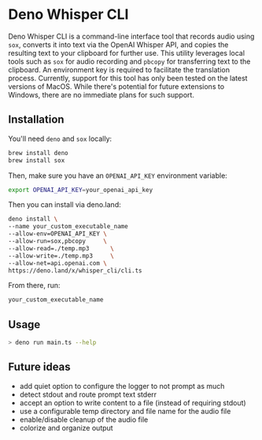 # Deno Whisper CLI

Deno Whisper CLI is a command-line interface tool that records audio using
`sox`, converts it into text via the OpenAI Whisper API, and copies the
resulting text to your clipboard for further use. This utility leverages local
tools such as `sox` for audio recording and `pbcopy` for transferring text to
the clipboard. An environment key is required to facilitate the translation
process. Currently, support for this tool has only been tested on the latest
versions of MacOS. While there's potential for future extensions to Windows,
there are no immediate plans for such support.

## Installation

You'll need `deno` and `sox` locally:

```bash
brew install deno
brew install sox
```

Then, make sure you have an `OPENAI_API_KEY` environment variable:

```bash
export OPENAI_API_KEY=your_openai_api_key
```

Then you can install via deno.land:

```bash
deno install \
--name your_custom_executable_name
--allow-env=OPENAI_API_KEY \
--allow-run=sox,pbcopy     \
--allow-read=./temp.mp3      \
--allow-write=./temp.mp3     \
--allow-net=api.openai.com \
https://deno.land/x/whisper_cli/cli.ts
```

From there, run:

```bash
your_custom_executable_name
```

## Usage

```bash
> deno run main.ts --help
```

## Future ideas

- add quiet option to configure the logger to not prompt as much
- detect stdout and route prompt text stderr
- accept an option to write content to a file (instead of requiring stdout)
- use a configurable temp directory and file name for the audio file
- enable/disable cleanup of the audio file
- colorize and organize output
